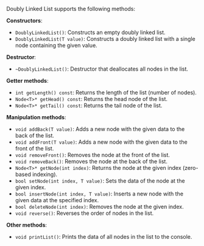 Doubly Linked List supports the following methods:

**Constructors**:
- `DoublyLinkedList()`: Constructs an empty doubly linked list.
- `DoublyLinkedList(T value)`: Constructs a doubly linked list with a single node containing the given value.

**Destructor**:
- `~DoublyLinkedList()`: Destructor that deallocates all nodes in the list.

**Getter methods**:
- `int getLength() const`: Returns the length of the list (number of nodes).
- `Node<T>* getHead() const`: Returns the head node of the list.
- `Node<T>* getTail() const`: Returns the tail node of the list.

**Manipulation methods**:
- `void addBack(T value)`: Adds a new node with the given data to the back of the list.
- `void addFront(T value)`: Adds a new node with the given data to the front of the list.
- `void removeFront()`: Removes the node at the front of the list.
- `void removeBack()`: Removes the node at the back of the list.
- `Node<T>* getNode(int index)`: Returns the node at the given index (zero-based indexing).
- `bool setNode(int index, T value)`: Sets the data of the node at the given index.
- `bool insertNode(int index, T value)`: Inserts a new node with the given data at the specified index.
- `bool deleteNode(int index)`: Removes the node at the given index.
- `void reverse()`: Reverses the order of nodes in the list.

**Other methods**:
- `void printList()`: Prints the data of all nodes in the list to the console.
